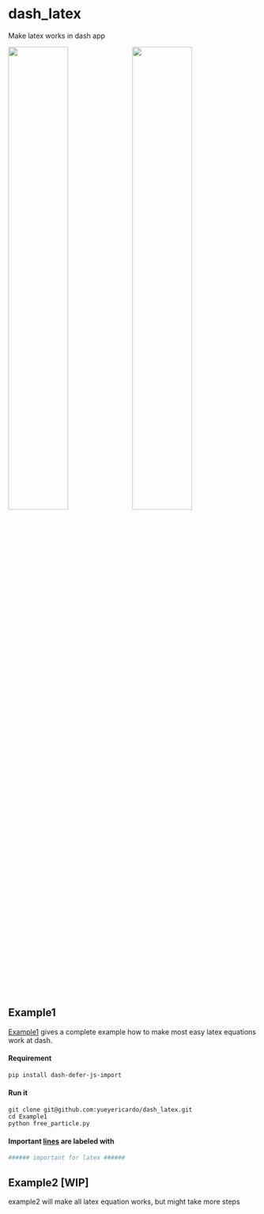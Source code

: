 # dash_latex
Make latex works in dash app

<p class="img">
<a class="link"  href="https://github.com/yueyericardo/dash_latex/blob/master/Screenshot/1.png">
<img width=49%  src="https://github.com/yueyericardo/dash_latex/blob/master/Screenshot/1.png"></a>
<a class="link"  href="https://github.com/yueyericardo/dash_latex/blob/master/Screenshot/2.png">
<img width=49%  src="https://github.com/yueyericardo/dash_latex/blob/master/Screenshot/2.png"></a>
</p>

## Example1 
[Example1](https://github.com/yueyericardo/dash_latex/tree/master/Example1) gives a complete example how to make most easy latex equations work at dash.

#### Requirement
```bash
pip install dash-defer-js-import
```

#### Run it
```
git clone git@github.com:yueyericardo/dash_latex.git
cd Example1
python free_particle.py
```

#### Important [lines](https://github.com/yueyericardo/dash_latex/blob/master/Example1/free_particle.py#L10) are labeled with
```python
###### important for latex ######
```

## Example2 [WIP] 
example2 will make all latex equation works, but might take more steps

